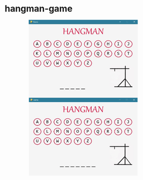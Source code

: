 # hangman-game


<p align="center">
<img src= "https://github.com/naz2001/hangman-game/blob/main/won.gif" height="250" width="350" align="center"  alt="winner demo">
<img src= "https://github.com/naz2001/hangman-game/blob/main/lost.gif" height="250" width="350" align="center" alt="loser demo">
</p>

